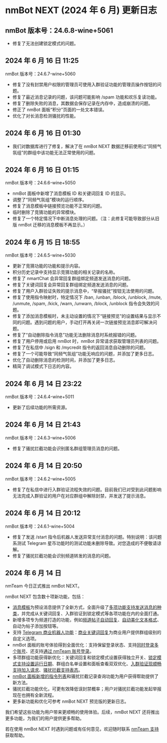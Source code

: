 # nmBot NEXT (2024 年 6 月) 更新日志

## nmBot 版本号：24.6.8-wine+5061
- 修复了无法创建锁定模式的问题。

## 2024 年 6 月 16 日 11:25
nmBot 版本号：24.6.7-wine+5060

- 修复了没有封禁用户权限的管理员可使用入群验证功能的管理员操作按钮的问题。
- 修复了最近消息记录的问题，该问题可能影响 /spam 功能和欢乐复读功能。
- 修复了删除失败的消息，其数据会保存记录在内存中，造成崩溃的问题。
- 修正了 nmBot 面板“积分”页面的一处文本错误。
- 优化了对长消息检测骚扰的性能。

## 2024 年 6 月 16 日 01:30
- 我们对数据库进行了修复，解决了在 nmBot NEXT 数据迁移前使用过“同频气氛组”的群组中该功能无法正常使用的问题。

## 2024 年 6 月 16 日 01:15
nmBot 版本号：24.6.6-wine+5050

- nmBot 面板中新增了消息模板 ID 和关键词回复 ID 的显示。
- 调整了“同频气氛组”模块的运行顺序。
- 修复了消息模板中链接预览功能不正常的问题。
- 临时删除了竞猜功能的异常模块。
- 修复了一个特定情况下中断消息处理的问题。（注：此修复可能导致部分从旧版 nmBot 迁移的消息模板不再显示。）

## 2024 年 6 月 15 日 18:55
nmBot 版本号：24.6.5-wine+5030

- 更新了竞猜功能的功能和提示内容。
- 积分历史记录中支持显示竞猜功能的相关记录的名称。
- 修复了 nmartChat 会异常回复群组绑定频道发送消息的问题。
- 修复了关键词回复会异常回复群组绑定频道发送消息的问题。
- 修复了用户入群验证失败的提示消息中，“举报骚扰”按钮无法使用的问题。
- 修复了使用指令映射时，特定情况下 /ban, /unban, /block, /unblock, /mute, /unmute, /spam, /kick, /warn, /unwarn, /block, /unblock 指令会失效的问题。
- 修复了添加消息模板时，未主动设置的情况下“链接预览”的设置结果与显示不同的问题。遇到问题的用户，手动打开再关闭一次链接预览消息即可解决问题。
- 修复了“自动删除指令消息”功能无法删除消息时系统报错的问题。
- 修复了用户停用或启用 nmBot 时，nmBot 异常请求获取管理员列表的问题。
- 修复了在私信中 /sign 和 /mycredit 指令的返回消息自动删除的问题。
- 修复了一个可能导致“同频气氛组”功能无响应的问题，并添加了更多日志。
- 优化了自动删除消息的检测时间，并添加了更多日志。
- 精简了调试模式下日志的内容。

## 2024 年 6 月 14 日 23:22
nmBot 版本号：24.6.4-wine+5011

- 更新了后续功能的所需资源。

## 2024 年 6 月 14 日 21:43
nmBot 版本号：24.6.3-wine+5006

- 修复了骚扰拦截功能会识别匿名群组管理员消息的问题。

## 2024 年 6 月 14 日 20:50
nmBot 版本号：24.6.2-wine+5005

- 修复了在私信中进行入群验证流程失效的问题。目前我们已对受到此问题影响无法完成入群验证的用户在对应群组中解除封禁，并发送了提示消息。

## 2024 年 6 月 14 日 20:12
nmBot 版本号：24.6.1-wine+5004

- 修复了发送 /start 指令后机器人发送异常支付消息的问题。特别说明：该问题系测试 Telegram 星币功能时的测试功能未删除导致。对您造成的不便敬请谅解。
- 修复了骚扰拦截功能会识别频道转发的消息的问题。

## 2024 年 6 月 14 日
nmTeam 今日正式推出 nmBot NEXT。

nmBot NEXT 包含数十项新功能，包括：
- [消息模板](https://t.me/nmbotchannel/321)为预设消息提供了全新方式，全面升级了[多项功能支持发送消息的种类](https://t.me/nmbotchannel/322)，并完成从关键词回复、入群验证到锁定模式等各项功能在内的全面打通。
- 新增多项专为频道打造的功能，例如[频道帖子自动回复](https://t.me/nmbotchannel/328)、[自动美化文本格式](https://t.me/nmbotchannel/332)、自动为帖子添加按钮等。
- 支持 [Telegram 商业机器人功能](https://t.me/nmbotchannel/330)：[商业关键词回复](https://t.me/nmbotchannel/330)为商业用户提供群组级别的自定义选项。
- nmBot 面板的账号体验得到全面优化：支持保留登录状态、支持[同时登录多个账号](https://t.me/nmbotchannel/355)、还支持[通过 nmTeam 账号登录](https://t.me/nmbotchannel/356)。
- 多项群组功能获得新优化：关键词回复和锁定模式设置获得独立开关、[锁定模式支持设置运行日期](https://t.me/nmbotchannel/326)、群组白名单设置和面板查看双双优化、[入群验证现顺畅支持加入请求](https://t.me/nmbotchannel/345)、[骚扰拦截支持表态](https://t.me/nmbotchannel/341)。
- [nmBot 面板新增的指令列表](https://t.me/nmbotchannel/324)和骚扰拦截记录查询功能为用户获得帮助提供了新方法。
- 骚扰拦截功能优化，可更有效降低误封禁概率；用户对骚扰拦截功能发起举报现在也拥有全新流程。
- 更多新功能和优化可参考 nmBot NEXT 预览版的更新日志。

我们希望这些功能为用户带来更顺畅的使用体验。后续，nmBot NEXT 还将推出更多功能，为我们的用户提供更多帮助。

若在使用 nmBot NEXT 时遇到问题或有任何意见，欢迎随时联系 [nmTeam 支持](https://nmteam.xyz/support)获取帮助。
